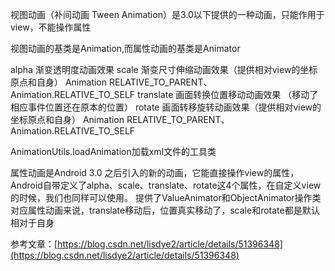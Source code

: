 视图动画（补间动画 Tween Animation）是3.0以下提供的一种动画，只能作用于view，不能操作属性

视图动画的基类是Animation,而属性动画的基类是Animator

alpha  渐变透明度动画效果
scale  渐变尺寸伸缩动画效果（提供相对view的坐标原点和自身）
Animation RELATIVE_TO_PARENT、Animation.RELATIVE_TO_SELF
translate 画面转换位置移动动画效果 （移动了相应事件位置还在原本的位置）
rotate  画面转移旋转动画效果（提供相对view的坐标原点和自身）
Animation RELATIVE_TO_PARENT、Animation.RELATIVE_TO_SELF

AnimationUtils.loadAnimation加载xml文件的工具类

属性动画是Android 3.0 之后引入的新的动画，它能直接操作view的属性，Android自带定义了alpha、scale、translate、rotate这4个属性，在自定义view的时候，我们也同样可以使用。
提供了ValueAnimator和ObjectAnimator操作类
对应属性动画来说，translate移动后，位置真实移动了，scale和rotate都是默认相对于自身


参考文章：[https://blog.csdn.net/lisdye2/article/details/51396348](https://blog.csdn.net/lisdye2/article/details/51396348)


